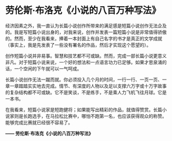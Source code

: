 # 劳伦斯·布洛克《小说的八百万种写法》

经济因素之外，我一直认为长篇小说创作所带来的满足感是短篇小说创作无法企及的。我是写短篇小说出身的，对我来说，创作并发表一篇短篇小说是非常值得骄傲的。然而，至少在我看来，捧着一本封面上有自己名字的书才是真正的文学成就（事实上，我是先发表了一些没有署名的作品，然后才实现这个愿望的）。

创作短篇小说并非易事。智慧和技艺都不可或缺。然而，完成一部长篇小说更意义非凡。对于短篇小说来说，一个好的想法和一点语言功力已足够。如果才思泉涌的话，一个空闲的下午就可以一气呵成。

长篇小说创作无法一蹴而就。你必须投入几个月的时间，一行一行、一页一页、一章一章踏踏实实地去完成。情节、有深度的人物以及足以支撑六万字或十万字故事的复杂结构都不可或缺。它不是笑谈，不是练手，不是乘人力飞机飞往月球。它是一本书。

在我看来，短篇小说家是短跑健将；如果能写出精彩的作品，就值得赞赏。长篇小说家则是长跑选手，在马拉松比赛中，哪怕不跑第一名，也应该获得观众的称赞。能够完成比赛就已经很不容易了。

**—— 劳伦斯·布洛克《小说的八百万种写法》**